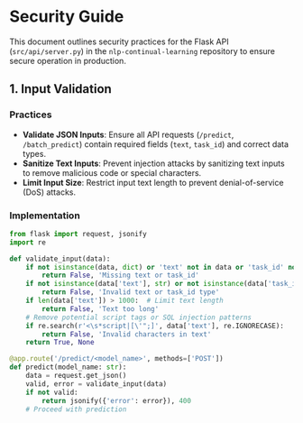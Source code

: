 # Security Guide

This document outlines security practices for the Flask API (`src/api/server.py`) in the `nlp-continual-learning` repository to ensure secure operation in production.

## 1. Input Validation

### Practices
- **Validate JSON Inputs**: Ensure all API requests (`/predict`, `/batch_predict`) contain required fields (`text`, `task_id`) and correct data types.
- **Sanitize Text Inputs**: Prevent injection attacks by sanitizing text inputs to remove malicious code or special characters.
- **Limit Input Size**: Restrict input text length to prevent denial-of-service (DoS) attacks.

### Implementation
```python
from flask import request, jsonify
import re

def validate_input(data):
    if not isinstance(data, dict) or 'text' not in data or 'task_id' not in data:
        return False, 'Missing text or task_id'
    if not isinstance(data['text'], str) or not isinstance(data['task_id'], int):
        return False, 'Invalid text or task_id type'
    if len(data['text']) > 1000:  # Limit text length
        return False, 'Text too long'
    # Remove potential script tags or SQL injection patterns
    if re.search(r'<\s*script|[\'";]', data['text'], re.IGNORECASE):
        return False, 'Invalid characters in text'
    return True, None

@app.route('/predict/<model_name>', methods=['POST'])
def predict(model_name: str):
    data = request.get_json()
    valid, error = validate_input(data)
    if not valid:
        return jsonify({'error': error}), 400
    # Proceed with prediction